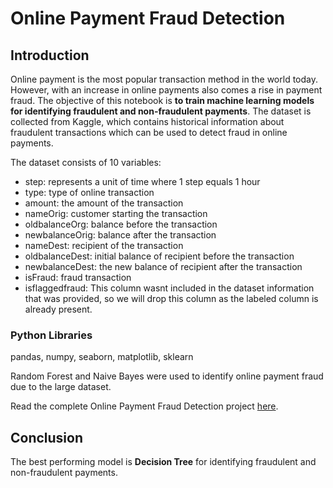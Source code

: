 # Online Payment Fraud Detection

## Introduction
Online payment is the most popular transaction method in the world today. However, with an increase in online payments also comes a rise in payment fraud. The objective of this notebook is **to train machine learning models for identifying fraudulent and non-fraudulent payments**. The dataset is collected from Kaggle, which contains historical information about fraudulent transactions which can be used to detect fraud in online payments. 

The dataset consists of 10 variables:
* step: represents a unit of time where 1 step equals 1 hour
* type: type of online transaction
* amount: the amount of the transaction
* nameOrig: customer starting the transaction
* oldbalanceOrg: balance before the transaction
* newbalanceOrig: balance after the transaction
* nameDest: recipient of the transaction
* oldbalanceDest: initial balance of recipient before the transaction
* newbalanceDest: the new balance of recipient after the transaction
* isFraud: fraud transaction
* isflaggedfraud: This column wasnt included in the dataset information that was provided, so we will drop this column as the labeled column is already present.



### Python Libraries
pandas, numpy, seaborn, matplotlib, sklearn

Random Forest and Naive Bayes were used to identify online payment fraud due to the large dataset.

Read the complete Online Payment Fraud Detection project [here](https://github.com/ArdhenduChowdhury/Online_Payment_Fraud_Detection-_Classification_Model/tree/6259f688ae98cb8a0b6ae1c324c6041048587432).

## Conclusion
The best performing model is **Decision Tree** for identifying fraudulent and non-fraudulent payments.
